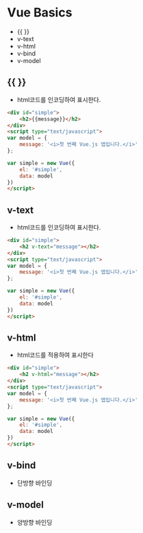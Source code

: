 # Vue Basics
* {{ }}
* v-text
* v-html
* v-bind
* v-model

## {{ }}
* html코드를 인코딩하여 표시한다.
```html
<div id="simple">
    <h2>{{message}}</h2>
</div>
<script type="text/javascript">
var model = {
    message: '<i>첫 번째 Vue.js 앱입니다.</i>'
};

var simple = new Vue({
    el: '#simple',
    data: model
})
</script>
```

## v-text
* html코드를 인코딩하여 표시한다.
```html
<div id="simple">
    <h2 v-text="message"></h2>
</div>
<script type="text/javascript">
var model = {
    message: '<i>첫 번째 Vue.js 앱입니다.</i>'
};

var simple = new Vue({
    el: '#simple',
    data: model
})
</script>
```

## v-html
* html코드를 적용하여 표시한다
```html
<div id="simple">
    <h2 v-html="message"></h2>
</div>
<script type="text/javascript">
var model = {
    message: '<i>첫 번째 Vue.js 앱입니다.</i>'
};

var simple = new Vue({
    el: '#simple',
    data: model
})
</script>
```

## v-bind
* 단방향 바인딩


## v-model
* 양방향 바인딩
